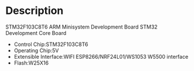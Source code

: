 # Description
STM32F103C8T6 ARM Minisystem Development Board STM32 Development Core Board

* Control Chip:STM32F103C8T6
* Operating Chip:5V
* Extensible Interface:WIFI ESP8266/NRF24L01/WS1053 W5500 interface
* Flash:W25X16
